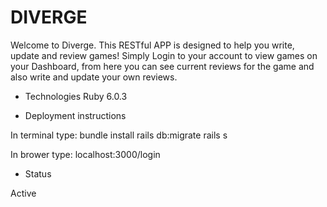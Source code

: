 # DIVERGE

Welcome to Diverge.  This RESTful APP is designed to help you write, update and review games!  Simply Login to your account to view games on your Dashboard, from here you can see current reviews for the game and also write and update your own reviews.

* Technologies
Ruby 6.0.3

* Deployment instructions

In terminal type:
bundle install
rails db:migrate
rails s

In brower type:
localhost:3000/login

* Status

Active
